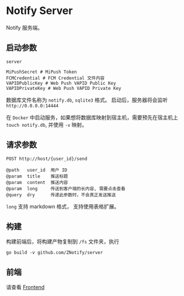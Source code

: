 # Notify Server

Notify 服务端。

## 启动参数

```shell
server 
```
```env
MiPushSecret # MiPush Token
FCMCredential # FCM Credential 文件内容
VAPIDPublicKey # Web Push VAPID Public Key
VAPIDPrivateKey # Web Push VAPID Private Key
```

数据库文件名称为 `notify.db`, `sqlite3` 格式。
启动后，服务器将会监听 `http://0.0.0.0:14444` 

在 `Docker` 中启动服务，如果想将数据库映射到宿主机，需要预先在宿主机上 `touch notify.db`, 并使用 `-v` 映射。

## 请求参数
```
POST http://host/{user_id}/send

@path   user_id  用户 ID
@param  title    推送标题
@param  content  推送内容
@param  long     传送到客户端的长内容, 需要点击查看
@query  dry      传递此参数时，不会真正发送推送
```

`long` 支持 markdown 格式， 支持使用表格扩展。

## 构建
构建前端后，将构建产物复制到 `/fs` 文件夹，执行
```shell
go build -v github.com/ZNotify/server
```

## 前端
请查看 [Frontend](https://github.com/ZNotify/frontend)
